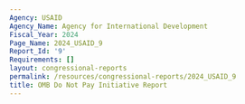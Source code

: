 ```yaml
---
Agency: USAID
Agency_Name: Agency for International Development
Fiscal_Year: 2024
Page_Name: 2024_USAID_9
Report_Id: '9'
Requirements: []
layout: congressional-reports
permalink: /resources/congressional-reports/2024_USAID_9
title: OMB Do Not Pay Initiative Report
---
```


